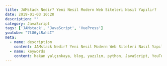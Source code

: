 ```yaml
---
title: JAMstack Nedir? Yeni Nesil Modern Web Siteleri Nasıl Yapılır?
date: 2019-01-03 10:20
description: ""
category: JavaScript
tags: ['JAMstack', 'JavaScript', 'VuePress']
youtube: "7tG6yLRahLI"
meta:
  - name: description
    content: JAMstack Nedir? Yeni Nesil Modern Web Siteleri Nasıl Yapılır? Bu sayfadan inceleyebilirsiniz
  - name: keywords
    content: hakan yalçınkaya, blog, yazılım, python, JavaScript, YouTube, vue, vuepress, jamstack, staticgen, github, github pages
---
```

<Title/>

Ercan Bozkurt ile birlikte JAMstack kavramını bu videoda incelemeye çalıştık.

Bu videoda ayrıca GitHub Pages, Vue, VuePress ve Markdown incelendi.

Özellikle yazılım geliştiricilere yönelik olan bu videoda Vue alt yapısını kullanan VuePress ile birlikte çok hızlı statik web siteleri nasıl yapılır? bu konuyu da görebilirsiniz.

<Youtube/>
